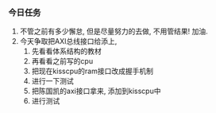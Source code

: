### 今日任务

1. 不管之前有多少懈怠, 但是尽量努力的去做, 不用管结果! 加油.
2. 今天争取把AXI总线接口给添上,
   1. 先看看体系结构的教材
   2. 再看看之前写的cpu
   3. 把现在kisscpu的ram接口改成握手机制
   4. 进行一下测试
   5. 把陈国凯的axi接口拿来, 添加到kisscpu中
   6. 进行测试